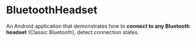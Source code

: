 # BluetoothHeadset
An Android application that demonstrates how to **connect to any Bluetooth headset** (Classic Bluetooth), detect connection states.
